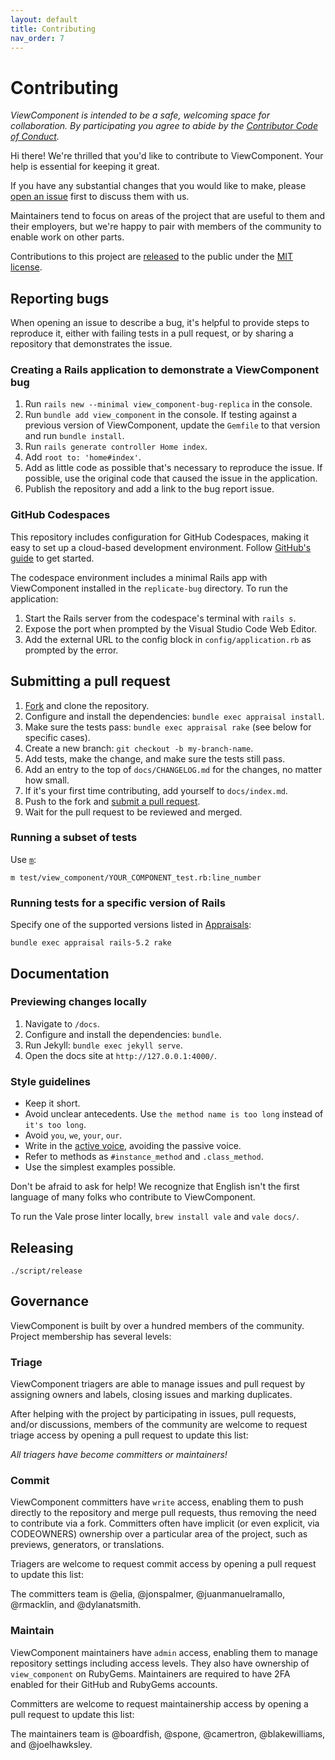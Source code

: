 ```yaml
---
layout: default
title: Contributing
nav_order: 7
---
```


# Contributing

_ViewComponent is intended to be a safe, welcoming space for collaboration. By participating you agree to abide by the [Contributor Code of Conduct](CODE_OF_CONDUCT.md)._

Hi there! We're thrilled that you'd like to contribute to ViewComponent. Your help is essential for keeping it great.

If you have any substantial changes that you would like to make, please [open an issue](http://github.com/github/view_component/issues/new) first to discuss them with us.

Maintainers tend to focus on areas of the project that are useful to them and their employers, but we're happy to pair with members of the community to enable work on other parts.

Contributions to this project are [released](https://help.github.com/articles/github-terms-of-service/#6-contributions-under-repository-license) to the public under the [MIT license](https://github.com/github/view_component/blob/main/LICENSE.txt).

## Reporting bugs

When opening an issue to describe a bug, it's helpful to provide steps to reproduce it, either with failing tests in a pull request, or by sharing a repository that demonstrates the issue.

### Creating a Rails application to demonstrate a ViewComponent bug

1. Run `rails new --minimal view_component-bug-replica` in the console.
2. Run `bundle add view_component` in the console. If testing against a previous version of ViewComponent, update the `Gemfile` to that version and run `bundle install`.
3. Run `rails generate controller Home index`.
4. Add `root to: 'home#index'`.
5. Add as little code as possible that's necessary to reproduce the issue. If possible, use the original code that caused the issue in the application.
6. Publish the repository and add a link to the bug report issue.

### GitHub Codespaces

This repository includes configuration for GitHub Codespaces, making it easy to set up a cloud-based development environment. Follow [GitHub's guide](https://docs.github.com/en/codespaces/developing-in-codespaces/creating-a-codespace#creating-a-codespace) to get started.

The codespace environment includes a minimal Rails app with ViewComponent installed in the `replicate-bug` directory. To run the application:

1. Start the Rails server from the codespace's terminal with `rails s`.
2. Expose the port when prompted by the Visual Studio Code Web Editor.
3. Add the external URL to the config block in `config/application.rb` as prompted by the error.

## Submitting a pull request

1. [Fork](https://github.com/github/view_component/fork) and clone the repository.
1. Configure and install the dependencies: `bundle exec appraisal install`.
2. Make sure the tests pass: `bundle exec appraisal rake` (see below for specific cases).
3. Create a new branch: `git checkout -b my-branch-name`.
4. Add tests, make the change, and make sure the tests still pass.
5. Add an entry to the top of `docs/CHANGELOG.md` for the changes, no matter how small.
6. If it's your first time contributing, add yourself to `docs/index.md`.
7. Push to the fork and [submit a pull request](https://github.com/github/view_component/compare).
8. Wait for the pull request to be reviewed and merged.

### Running a subset of tests

Use [`m`](https://rubygems.org/gems/m):

```command
m test/view_component/YOUR_COMPONENT_test.rb:line_number
```

### Running tests for a specific version of Rails

Specify one of the supported versions listed in [Appraisals](https://github.com/github/view_component/blob/main/Appraisals):

```command
bundle exec appraisal rails-5.2 rake
```

## Documentation

### Previewing changes locally

1. Navigate to `/docs`.
1. Configure and install the dependencies: `bundle`.
1. Run Jekyll: `bundle exec jekyll serve`.
1. Open the docs site at `http://127.0.0.1:4000/`.

### Style guidelines

- Keep it short.
- Avoid unclear antecedents. Use `the method name is too long` instead of `it's too long`.
- Avoid `you`, `we`, `your`, `our`.
- Write in the [active voice](https://writing.wisc.edu/handbook/style/ccs_activevoice/), avoiding the passive voice.
- Refer to methods as `#instance_method` and `.class_method`.
- Use the simplest examples possible.

Don't be afraid to ask for help! We recognize that English isn't the first language of many folks who contribute to ViewComponent.

To run the Vale prose linter locally, `brew install vale` and `vale docs/`.

## Releasing

`./script/release`

## Governance

ViewComponent is built by over a hundred members of the community. Project membership has several levels:

### Triage

ViewComponent triagers are able to manage issues and pull request by assigning owners and labels, closing issues and marking duplicates.

After helping with the project by participating in issues, pull requests, and/or discussions, members of the community are welcome to request triage access by opening a pull request to update this list:

_All triagers have become committers or maintainers!_

### Commit

ViewComponent committers have `write` access, enabling them to push directly to the repository and merge pull requests, thus removing the need to contribute via a fork. Committers often have implicit (or even explicit, via CODEOWNERS) ownership over a particular area of the project, such as previews, generators, or translations.

Triagers are welcome to request commit access by opening a pull request to update this list:

The committers team is @elia, @jonspalmer, @juanmanuelramallo, @rmacklin, and @dylanatsmith.

### Maintain

ViewComponent maintainers have `admin` access, enabling them to manage repository settings including access levels. They also have ownership of `view_component` on RubyGems. Maintainers are required to have 2FA enabled for their GitHub and RubyGems accounts.

Committers are welcome to request maintainership access by opening a pull request to update this list:

The maintainers team is @boardfish, @spone, @camertron, @blakewilliams, and @joelhawksley.
